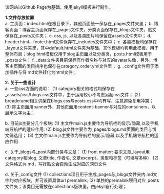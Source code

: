 该网站以Github Page为基础，使用jekyll模板进行制作。

**1.文件存放位置**  
a. 主页面：index.html在根目录下，其他页面统一保存在_pages文件夹里；
b. 博客页面：博客主页面保存在_pages文件夹，分类页面保存在_blogs文件夹，贴文保存在_posts文件夹；
c. css, js, 以及各类图片均保留在assets文件夹中；
d. header.html，footer.html文件保存在_includes文件夹中；
e. 各类模板均保存在_layout文件夹里，其中default.html文件夹为基础，其他模板均套用此模板，用于整体布局；blog.html模板仅用于blog主页面以及分类页，posts.html模板用于_posts文件；
f. _data文件夹目前保存有作者名称与对应的avatar头像，另外，博客主页面的类目排序也保存在category_order.yml文件里；
g. _config文件用于添加插件与将.md文件转化为html文件；

**2. 关于一些设计**  
a. 一些css方面的说明：
  (1) category相关的格式均保存在_assets/css/blogs.css文件中，由于运用较小不考虑另起css文件；
  (2) breadcrume相关词条在blogs.css与posts.css中均有写，注意避免复用冲突；
  (3) 除主页面用banner外，其他页面用content-banner与对应的containers，以展示文字为主；
  
b. 目前js主要分几个板块:
  (1) 主文件main.js主要作为导航栏的显示/隐藏,以及手机端导航栏的适应作用;
  (2) blog.js文件主要作为_pages/blogs.md页面的类目与博文筛选用；
  (3) 主文件main.js主要作为导航栏的显示/隐藏,以及手机端导航栏的适应作用
  
c. 关于_blogs与_post内部分类与文章：
  (1) front matter: 要求文章_layout用category和blog, 文章title, 作者名, 文章excerpt，类型和标签（可填写多种）
  (2) 文件格式为.md，写好贴文会自动生成对应的网页文件
  
d. 关于_config文件
  (1) collections项目用于生成_pages与_blogs文件夹内.md文件的对应板块，并可设置具体url premalink;
  (2) 单独的premalink项目对应_posts文件夹；该类目无需放在collections版块里，由jekyll自行处理；
